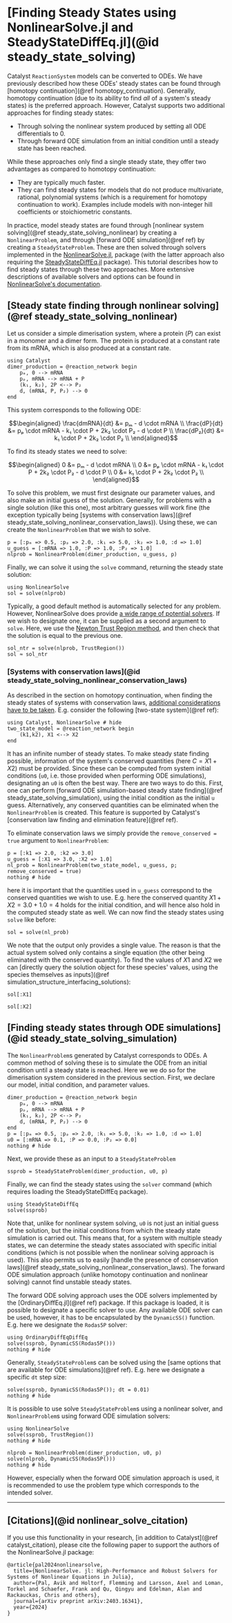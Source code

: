 # [Finding Steady States using NonlinearSolve.jl and SteadyStateDiffEq.jl](@id steady_state_solving)

Catalyst `ReactionSystem` models can be converted to ODEs. We have previously described how these ODEs' steady states can be found through [homotopy continuation](@ref homotopy_continuation). Generally, homotopy continuation (due to its ability to find *all* of a system's steady states) is the preferred approach. However, Catalyst supports two additional approaches for finding steady states:
- Through solving the nonlinear system produced by setting all ODE differentials to 0.
- Through forward ODE simulation from an initial condition until a steady state has been reached.

While these approaches only find a single steady state, they offer two advantages as compared to homotopy continuation:
- They are typically much faster.
- They can find steady states for models that do not produce multivariate, rational, polynomial systems (which is a requirement for homotopy continuation to work). Examples include models with non-integer hill coefficients or stoichiometric constants.

In practice, model steady states are found through [nonlinear system solving](@ref steady_state_solving_nonlinear) by creating a `NonlinearProblem`, and through [forward ODE simulation](@ref ref) by creating a `SteadyStateProblem`. These are then solved through solvers implemented in the [NonlinearSolve.jl](https://github.com/SciML/NonlinearSolve.jl), package (with the latter approach also requiring the [SteadyStateDiffEq.jl](https://github.com/SciML/SteadyStateDiffEq.jl) package). This tutorial describes how to find steady states through these two approaches. More extensive descriptions of available solvers and options can be found in [NonlinearSolve's documentation](https://docs.sciml.ai/NonlinearSolve/stable/).

## [Steady state finding through nonlinear solving](@ref steady_state_solving_nonlinear)
Let us consider a simple dimerisation system, where a protein ($P$) can exist in a monomer and a dimer form. The protein is produced at a constant rate from its mRNA, which is also produced at a constant rate.
```@example steady_state_solving_nonlinear
using Catalyst
dimer_production = @reaction_network begin
    pₘ, 0 --> mRNA
    pₚ, mRNA --> mRNA + P
    (k₁, k₂), 2P <--> P₂
    d, (mRNA, P, P₂) --> 0
end
```
This system corresponds to the following ODE:
```math
\begin{aligned}
\frac{dmRNA}{dt} &= pₘ - d \cdot mRNA \\
\frac{dP}{dt} &= pₚ \cdot mRNA - k₁ \cdot P + 2k₂ \cdot P₂ - d \cdot P \\
\frac{dP₂}{dt} &= k₁ \cdot P + 2k₂ \cdot P₂ \\
\end{aligned}
```
To find its steady states we need to solve:
```math
\begin{aligned}
0 &= pₘ - d \cdot mRNA \\
0 &= pₚ \cdot mRNA - k₁ \cdot P + 2k₂ \cdot P₂ - d \cdot P \\
0 &= k₁ \cdot P + 2k₂ \cdot P₂ \\
\end{aligned}
```

To solve this problem, we must first designate our parameter values, and also make an initial guess of the solution. Generally, for problems with a single solution (like this one), most arbitrary guesses will work fine (the exception typically being [systems with conservation laws](@ref steady_state_solving_nonlinear_conservation_laws)). Using these, we can create the `NonlinearProblem` that we wish to solve.
```@example steady_state_solving_nonlinear
p = [:pₘ => 0.5, :pₚ => 2.0, :k₁ => 5.0, :k₂ => 1.0, :d => 1.0]
u_guess = [:mRNA => 1.0, :P => 1.0, :P₂ => 1.0]
nlprob = NonlinearProblem(dimer_production, u_guess, p)
```
Finally, we can solve it using the `solve` command, returning the steady state solution:
```@example steady_state_solving_nonlinear
using NonlinearSolve
sol = solve(nlprob)
```

Typically, a good default method is automatically selected for any problem. However, NonlinearSolve does provide [a wide range of potential solvers](https://docs.sciml.ai/NonlinearSolve/stable/solvers/NonlinearSystemSolvers/). If we wish to designate one, it can be supplied as a second argument to `solve`. Here, we use the [Newton Trust Region method](https://en.wikipedia.org/wiki/Trust_region), and then check that the solution is equal to the previous one.
```@example steady_state_solving_nonlinear
sol_ntr = solve(nlprob, TrustRegion())
sol ≈ sol_ntr
```
 
### [Systems with conservation laws](@id steady_state_solving_nonlinear_conservation_laws)
As described in the section on homotopy continuation, when finding the steady states of systems with conservation laws, [additional considerations have to be taken](homotopy_continuation_conservation_laws). E.g. consider the following [two-state system](@ref ref):
```@example steady_state_solving_claws
using Catalyst, NonlinearSolve # hide
two_state_model = @reaction_network begin
    (k1,k2), X1 <--> X2
end
```
It has an infinite number of steady states. To make steady state finding possible, information of the system's conserved quantities (here $C = X1 + X2$) must be provided. Since these can be computed from system initial conditions (`u0`, i.e. those provided when performing ODE simulations), designating an `u0` is often the best way. There are two ways to do this. First, one can perform [forward ODE simulation-based steady state finding](@ref steady_state_solving_simulation), using the initial condition as the initial `u` guess. Alternatively, any conserved quantities can be eliminated when the `NonlinearProblem` is created. This feature is supported by Catalyst's [conservation law finding and elimination feature](@ref ref).

To eliminate conservation laws we simply provide the `remove_conserved = true` argument to `NonlinearProblem`:
```@example steady_state_solving_claws
p = [:k1 => 2.0, :k2 => 3.0]
u_guess = [:X1 => 3.0, :X2 => 1.0]
nl_prob = NonlinearProblem(two_state_model, u_guess, p; remove_conserved = true)
nothing # hide
```
here it is important that the quantities used in `u_guess` correspond to the conserved quantities we wish to use. E.g. here the conserved quantity $X1 + X2 = 3.0 + 1.0 = 4$ holds for the initial condition, and will hence also hold in the computed steady state as well. We can now find the steady states using `solve` like before:
```@example steady_state_solving_claws
sol = solve(nl_prob)
```
We note that the output only provides a single value. The reason is that the actual system solved only contains a single equation (the other being eliminated with the conserved quantity). To find the values of $X1$ and $X2$ we can [directly query the solution object for these species' values, using the species themselves as inputs](@ref simulation_structure_interfacing_solutions):
```@example steady_state_solving_claws
sol[:X1]
```
```@example steady_state_solving_claws
sol[:X2]
```

## [Finding steady states through ODE simulations](@id steady_state_solving_simulation)
The `NonlinearProblem`s generated by Catalyst corresponds to ODEs. A common method of solving these is to simulate the ODE from an initial condition until a steady state is reached. Here we we do so for the dimerisation system considered in the previous section. First, we declare our model, initial condition, and parameter values.
```@example steady_state_solving_simulation
dimer_production = @reaction_network begin
    pₘ, 0 --> mRNA
    pₚ, mRNA --> mRNA + P
    (k₁, k₂), 2P <--> P₂
    d, (mRNA, P, P₂) --> 0
end
p = [:pₘ => 0.5, :pₚ => 2.0, :k₁ => 5.0, :k₂ => 1.0, :d => 1.0]
u0 = [:mRNA => 0.1, :P => 0.0, :P₂ => 0.0]
nothing # hide
```
Next, we provide these as an input to a `SteadyStateProblem`
```@example steady_state_solving_simulation
ssprob = SteadyStateProblem(dimer_production, u0, p)
```
Finally, we can find the steady states using the `solver` command (which requires loading the SteadyStateDiffEq package).
```@example steady_state_solving_simulation
using SteadyStateDiffEq
solve(ssprob)
```
Note that, unlike for nonlinear system solving, `u0` is not just an initial guess of the solution, but the initial conditions from which the steady state simulation is carried out. This means that, for a system with multiple steady states, we can determine the steady states associated with specific initial conditions (which is not possible when the nonlinear solving approach is used). This also permits us to easily [handle the presence of conservation laws](@ref steady_state_solving_nonlinear_conservation_laws). The forward ODE simulation approach (unlike homotopy continuation and nonlinear solving) cannot find unstable steady states.

The forward ODE solving approach uses the ODE solvers implemented by the [OrdinaryDiffEq.jl](@ref ref) package. If this package is loaded, it is possible to designate a specific solver to use. Any available ODE solver can be used, however, it has to be encapsulated by the `DynamicSS()` function. E.g. here we designate the `Rodas5P` solver:
```@example steady_state_solving_simulation
using OrdinaryDiffEqDiffEq
solve(ssprob, DynamicSS(Rodas5P()))
nothing # hide
```
Generally, `SteadyStateProblem`s can be solved using the [same options that are available for ODE simulations](@ref ref). E.g. here we designate a specific `dt` step size:
```@example steady_state_solving_simulation
solve(ssprob, DynamicSS(Rodas5P()); dt = 0.01)
nothing # hide
```

It is possible to use solve `SteadyStateProblem`s using a nonlinear solver, and `NonlinearProblem`s using forward ODE simulation solvers:
```@example steady_state_solving_simulation
using NonlinearSolve
solve(ssprob, TrustRegion())
nothing # hide
```
```@example steady_state_solving_simulation
nlprob = NonlinearProblem(dimer_production, u0, p)
solve(nlprob, DynamicSS(Rodas5P()))
nothing # hide
```
However, especially when the forward ODE simulation approach is used, it is recommended to use the problem type which corresponds to the intended solver.


---
## [Citations](@id nonlinear_solve_citation)
If you use this functionality in your research, [in addition to Catalyst](@ref catalyst_citation), please cite the following paper to support the authors of the NonlinearSolve.jl package:
```
@article{pal2024nonlinearsolve,
  title={NonlinearSolve. jl: High-Performance and Robust Solvers for Systems of Nonlinear Equations in Julia},
  author={Pal, Avik and Holtorf, Flemming and Larsson, Axel and Loman, Torkel and Schaefer, Frank and Qu, Qingyu and Edelman, Alan and Rackauckas, Chris and others},
  journal={arXiv preprint arXiv:2403.16341},
  year={2024}
}
```
